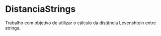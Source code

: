 # DistanciaStrings
Trabalho com objetivo de utilizar o cálculo da distância Levenshtein entre strings.
